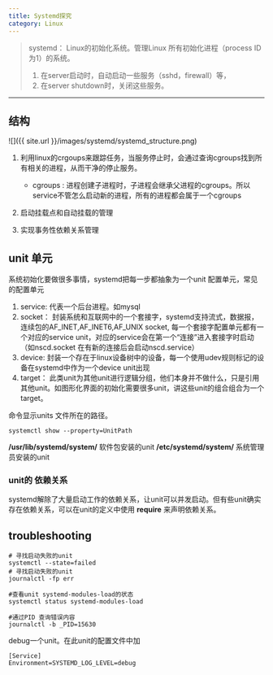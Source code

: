```yaml
---
title: Systemd探究
category: Linux
---
```


> systemd： Linux的初始化系统。管理Linux 所有初始化进程（process ID 为1）的系统。
> 1. 在server启动时，自动启动一些服务（sshd，firewall）等，
> 2. 在server shutdown时，关闭这些服务。

------------------------------

## 结构

![]({{ site.url }}/images/systemd/systemd_structure.png)

1. 利用linux的crgoups来跟踪任务，当服务停止时，会通过查询cgroups找到所有相关的进程，从而干净的停止服务。
   - cgroups : 进程创建子进程时，子进程会继承父进程的cgroups。所以service不管怎么启动新的进程，所有的进程都会属于一个cgroups
2. 启动挂载点和自动挂载的管理

3. 实现事务性依赖关系管理


## unit 单元
系统初始化要做很多事情，systemd把每一步都抽象为一个unit 配置单元，常见的配置单元

1. service: 代表一个后台进程。如mysql
2. socket： 封装系统和互联网中的一个套接字，systemd支持流式，数据报，连续包的AF_INET,AF_INET6,AF_UNIX socket,
每一个套接字配置单元都有一个对应的service unit，对应的service会在第一个“连接”进入套接字时启动（如nscd.socket 在有新的连接后会启动nscd.service）
3. device: 封装一个存在于linux设备树中的设备，每一个使用udev规则标记的设备在systemd中作为一个device unit出现
4. target： 此类unit为其他unit进行逻辑分组，他们本身并不做什么，只是引用其他unit。如图形化界面的初始化需要很多unit，讲这些unit的组合组合为一个target。

命令显示units 文件所在的路径。
```shell
systemctl show --property=UnitPath
```
**/usr/lib/systemd/system/** 软件包安装的unit
**/etc/systemd/system/**  系统管理员安装的unit


### unit的 依赖关系
systemd解除了大量启动工作的依赖关系，让unit可以并发启动。但有些unit确实存在依赖关系，可以在unit的定义中使用 **require** 来声明依赖关系。


## troubleshooting
```shell
# 寻找启动失败的unit
systemctl --state=failed
# 寻找启动失败的unit
journalctl -fp err

#查看unit systemd-modules-load的状态
systemctl status systemd-modules-load

#通过PID 查询错误内容
journalctl -b _PID=15630

```
debug一个unit。在此unit的配置文件中加
```shell
[Service]
Environment=SYSTEMD_LOG_LEVEL=debug
```
